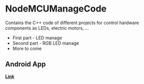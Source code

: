 # NodeMCUManageCode

Contains the C++ code of different projects for control hardware components as LEDs, electric motors, ...

* First part - LED manage
* Second part - RGB LED manage
* More to come

## Android App

**[Link](https://github.com/serbelga/NodeMCUManageApp)**
